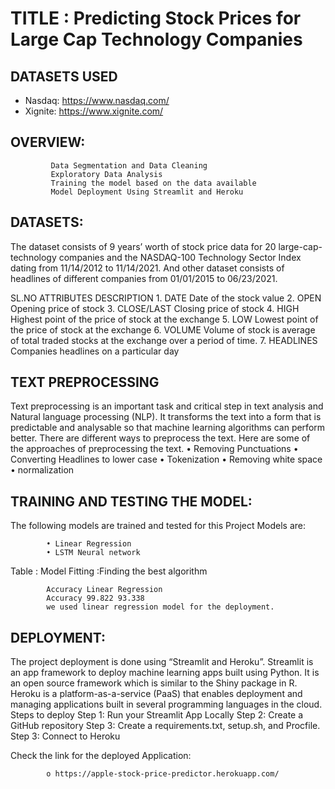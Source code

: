 # TITLE : Predicting Stock Prices for Large Cap Technology Companies

## DATASETS USED

-  Nasdaq:  https://www.nasdaq.com/
-  Xignite: https://www.xignite.com/


## OVERVIEW:
             Data Segmentation and Data Cleaning 
             Exploratory Data Analysis 
             Training the model based on the data available
             Model Deployment Using Streamlit and Heroku

## DATASETS:
  The dataset consists of 9 years’ worth of stock price data for 20 large-cap-technology 
companies and the NASDAQ-100 Technology Sector Index dating from 11/14/2012 to 11/14/2021. And other dataset consists of headlines of different companies from 01/01/2015 to 
06/23/2021.

SL.NO	     ATTRIBUTES	          DESCRIPTION
     1.	        DATE	       Date of the stock value
     2.	        OPEN	       Opening price of stock
     3.         CLOSE/LAST	 Closing price of stock
     4.	        HIGH	       Highest point of the price of stock at the exchange
     5.	        LOW        	 Lowest point of the price of stock at the exchange
     6.	        VOLUME	     Volume of stock is average of total traded stocks at the exchange over a period of time.
     7.	        HEADLINES	   Companies headlines on a particular day


## TEXT PREPROCESSING 
Text preprocessing is an important task and critical step in text analysis and Natural language processing (NLP). It transforms the text into a form that is predictable and analysable so that machine learning algorithms can perform better. 
There are different ways to preprocess the text. Here are some of the approaches of preprocessing the text. 
• Removing Punctuations 
• Converting Headlines to lower case 
• Tokenization 
• Removing white space 
• normalization 

## TRAINING AND TESTING THE MODEL: 
The following models are trained and tested for this Project Models are: 
            
            • Linear Regression 
            • LSTM Neural network

Table : Model Fitting :Finding the best algorithm
            
            Accuracy Linear Regression 
            Accuracy 99.822 93.338
            we used linear regression model for the deployment.


## DEPLOYMENT: 
The project deployment is done using “Streamlit and Heroku”. Streamlit is an app 
framework to deploy machine learning apps built using Python. It is an open source framework which is similar to the Shiny package in R. Heroku is a 
platform-as-a-service (PaaS) that enables deployment and managing applications 
built in several programming languages in the cloud.
 Steps to deploy 
Step 1: Run your Streamlit App Locally
Step 2: Create a GitHub repository
Step 3: Create a requirements.txt, setup.sh, and Procfile.
Step 3: Connect to Heroku

Check the link for the deployed Application:
            
            
            o https://apple-stock-price-predictor.herokuapp.com/
